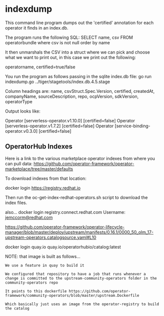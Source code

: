 # indexdump

This command line program dumps out the 'certified' annotation for each operator it finds in an index.db.

The program runs the following SQL:
SELECT name, csv FROM operatorbundle where csv is not null order by name

It then unmarshals the CSV into a struct where we can pick and choose what we
want to print out, in this case we print out the following:

operatorname, certified=true/false

You run the program as follows passing in the sqlite index.db file:
go run indexdump.go ../tiger/stagetools/index.db.4.5.stage

Column headings are:
name, csvStruct.Spec.Version, certified, createdAt, companyName, sourceDescription, repo, ocpVersion, sdkVersion, operatorType

Output looks like:

Operator [serverless-operator.v1.10.0] [certified=false]
Operator [serverless-operator.v1.7.2] [certified=false]
Operator [service-binding-operator.v0.3.0] [certified=false]

## OperatorHub Indexes

Here is a link to the various marketplace operator indexes from where you can pull
data:
https://github.com/operator-framework/operator-marketplace/tree/master/defaults

To download indexes from that location:

docker login https://registry.redhat.io

Then run the  oc-get-index-redhat-operators.sh script to download the index
files.

also...
docker login registry.connect.redhat.com
Username: jemccorm@redhat.com


https://github.com/operator-framework/operator-lifecycle-manager/blob/master/deploy/upstream/manifests/0.16.1/0000_50_olm_17-upstream-operators.catalogsource.yaml#L10

docker login quay.io
quay.io/operatorhubio/catalog:latest

NOTE:  that image is built as follows...

```
We use a feature in quay to build it

We configured that repository to have a job that runs whenever a change is committed to the upstream-community-operators folder in the community-operators repo

It points to this dockerfile https://github.com/operator-framework/community-operators/blob/master/upstream.Dockerfile

Which basically just uses an image from the operator-registry to build the catalog
```
